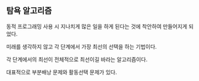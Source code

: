 ## 탐욕 알고리즘

동적 프로그래밍 사용 시 지나치게 많은 일을 하게 된다는 것에 착안하여 만들어지게 되었다.

미래를 생각하지 않고 각 단계에서 가장 최선의 선택을 하는 기법이다.

각 단계에서의 최선이 전체적으로 최선이길 바라는 알고리즘이다.

대표적으로 부분배낭 문제와 활동선택 문제가 있다.